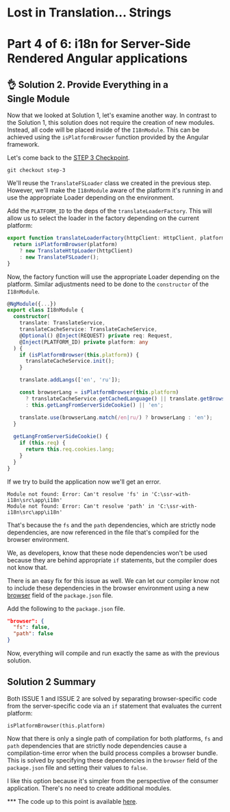 # Lost in Translation... Strings
# Part 4 of 6: i18n for Server-Side Rendered Angular applications

## 👌 Solution 2. Provide Everything in a Single Module

Now that we looked at Solution 1, let's examine another way. In contrast to the Solution 1, this solution does not require the creation of new modules. Instead, all code will be placed inside of the `I18nModule`. This can be achieved using the `isPlatformBrowser` function provided by the Angular framework.

Let's come back to the [STEP 3 Checkpoint](https://github.com/DmitryEfimenko/ssr-with-i18n/tree/step-3).

```
git checkout step-3
```

We'll reuse the `TranslateFSLoader` class we created in the previous step. However, we'll make the `I18nModule` aware of the platform it's running in and use the appropriate Loader depending on the environment.

Add the `PLATFORM_ID` to the deps of the `translateLoaderFactory`. This will allow us to select the loader in the factory depending on the current platform:

```ts
export function translateLoaderFactory(httpClient: HttpClient, platform: any) {
  return isPlatformBrowser(platform)
    ? new TranslateHttpLoader(httpClient)
    : new TranslateFSLoader();
}
```

Now, the factory function will use the appropriate Loader depending on the platform. Similar adjustments need to be done to the `constructor` of the `I18nModule`.

```ts
@NgModule({...})
export class I18nModule {
  constructor(
    translate: TranslateService,
    translateCacheService: TranslateCacheService,
    @Optional() @Inject(REQUEST) private req: Request,
    @Inject(PLATFORM_ID) private platform: any
  ) {
    if (isPlatformBrowser(this.platform)) {
      translateCacheService.init();
    }

    translate.addLangs(['en', 'ru']);

    const browserLang = isPlatformBrowser(this.platform)
      ? translateCacheService.getCachedLanguage() || translate.getBrowserLang() || 'en'
      : this.getLangFromServerSideCookie() || 'en';

    translate.use(browserLang.match(/en|ru/) ? browserLang : 'en');
  }
  
  getLangFromServerSideCookie() {
    if (this.req) {
      return this.req.cookies.lang;
    }
  }
}
```

If we try to build the application now we'll get an error.

```
Module not found: Error: Can't resolve 'fs' in 'C:\ssr-with-i18n\src\app\i18n'
Module not found: Error: Can't resolve 'path' in 'C:\ssr-with-i18n\src\app\i18n'
```

That's because the `fs` and the `path` dependencies, which are strictly node dependencies, are now referenced in the file that's compiled for the browser environment.

We, as developers, know that these node dependencies won't be used because they are behind appropriate `if` statements, but the compiler does not know that.

There is an easy fix for this issue as well. We can let our compiler know not to include these dependencies in the browser environment using a new [browser](https://github.com/defunctzombie/package-browser-field-spec) field of the `package.json` file.

Add the following to the `package.json` file.

```json
"browser": {
  "fs": false,
  "path": false
}
```

Now, everything will compile and run exactly the same as with the previous solution.

## Solution 2 Summary

Both ISSUE 1 and ISSUE 2 are solved by separating browser-specific code from the server-specific code via an `if` statement that evaluates the current platform:
```
isPlatformBrowser(this.platform)
```

Now that there is only a single path of compilation for both platforms, `fs` and `path` dependencies that are strictly node dependencies cause a compilation-time error when the build process compiles a browser bundle. This is solved by specifying these dependencies in the `browser` field of the `package.json` file and setting their values to `false`.

I like this option because it's simpler from the perspective of the consumer application. There's no need to create additional modules.

*** The code up to this point is available [here](https://github.com/DmitryEfimenko/ssr-with-i18n/tree/step-5).
